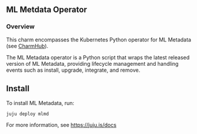 ## ML Metdata Operator

### Overview
This charm encompasses the Kubernetes Python operator for ML Metadata (see
[CharmHub](https://charmhub.io/?q=mlmd)).

The ML Metadata operator is a Python script that wraps the latest released version of ML
Metadata, providing lifecycle management and handling events such as install, upgrade,
integrate, and remove.

## Install

To install ML Metadata, run:

    juju deploy mlmd

For more information, see https://juju.is/docs
